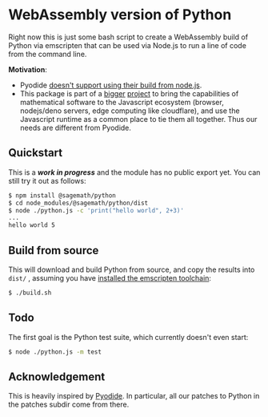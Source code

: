 # WebAssembly version of Python

Right now this is just some bash script to create a
WebAssembly build of Python via emscripten that can
be used via Node.js to run a line of code from the
command line.

**Motivation**: 

- Pyodide [doesn't support using their build from node.js](https://github.com/pyodide/pyodide/issues/14).  
- This package is part of a [bigger](https://www.npmjs.com/package/@sagemath) [project](https://github.com/sagemathinc/?q=wasm) to bring the capabilities of mathematical software to the Javascript ecosystem (browser, nodejs/deno servers, edge computing like cloudflare), and use the Javascript runtime as a common place to tie them all together.  Thus our needs are different from Pyodide.

## Quickstart

This is a _**work in progress**_ and the module has no public export yet.  You can still try it out as follows:

```sh
$ npm install @sagemath/python
$ cd node_modules/@sagemath/python/dist
$ node ./python.js -c 'print("hello world", 2+3)'
...
hello world 5
```

## Build from source

This will download and build Python  from source, and copy the results into `dist/` , assuming you have [installed the emscripten toolchain](https://emscripten.org/docs/getting_started/downloads.html):

```sh
$ ./build.sh
```

## Todo

The first goal is the Python test suite, which currently doesn't even start:

```sh
$ node ./python.js -m test
```

## Acknowledgement

This is heavily inspired by [Pyodide](https://pyodide.org/en/stable/).  In particular, all our patches to Python in the patches subdir come from there.
